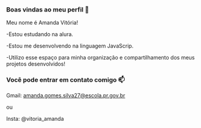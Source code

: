 ### Boas vindas ao meu perfil 🖤

Meu nome é Amanda Vitória!

-Estou estudando na alura.

-Estou me desenvolvendo na linguagem JavaScrip.

-Utilizo esse espaço para minha organização e compartilhamento dos meus projetos desenvolvidos!


### Você pode entrar em contato comigo 📫

Gmail: amanda.gomes.silva27@escola.pr.gov.br

ou

Insta: @vitoria_amanda
